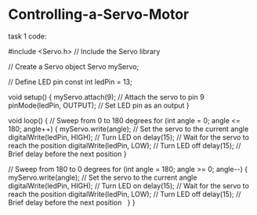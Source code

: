 # Controlling-a-Servo-Motor
task 1 code:



#include <Servo.h>  // Include the Servo library

// Create a Servo object
Servo myServo;

// Define LED pin
const int ledPin = 13;

void setup() {
  myServo.attach(9);    // Attach the servo to pin 9
  pinMode(ledPin, OUTPUT);  // Set LED pin as an output
}

void loop() {
  // Sweep from 0 to 180 degrees
  for (int angle = 0; angle <= 180; angle++) {
    myServo.write(angle);  // Set the servo to the current angle
    digitalWrite(ledPin, HIGH); // Turn LED on
    delay(15);             // Wait for the servo to reach the position
    digitalWrite(ledPin, LOW);  // Turn LED off
    delay(15);             // Brief delay before the next position
  }

  // Sweep from 180 to 0 degrees
  for (int angle = 180; angle >= 0; angle--) {
    myServo.write(angle);  // Set the servo to the current angle
    digitalWrite(ledPin, HIGH); // Turn LED on
    delay(15);             // Wait for the servo to reach the position
    digitalWrite(ledPin, LOW);  // Turn LED off
    delay(15);             // Brief delay before the next position
  }
}

